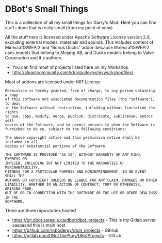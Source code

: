 # DBot's Small Things

This is a collection of all my small things for Garry's Mod. Here you can find stuff i done that is really small (from my point of view).

All the stuff here is licensed under Apache Software License version 2.0, excluding external models, materials and sounds. This includes
content of MinecraftSWEP/2 and "Bonus Ducks" addon because MinecraftSWEP/2 uses models that belong to Mojang AB, and Ducks models belong to Valve Corporation and it's authors.

* You can find most of projects listed here on my Workshop
* http://steamcommunity.com/id/roboderpy/myworkshopfiles/

Most of addons are licensed under MIT License

```
Permission is hereby granted, free of charge, to any person obtaining a copy
of this software and associated documentation files (the "Software"), to deal
in the Software without restriction, including without limitation the rights
to use, copy, modify, merge, publish, distribute, sublicense, and/or sell
copies of the Software, and to permit persons to whom the Software is
furnished to do so, subject to the following conditions:

The above copyright notice and this permission notice shall be included in all
copies or substantial portions of the Software.

THE SOFTWARE IS PROVIDED "AS IS", WITHOUT WARRANTY OF ANY KIND, EXPRESS OR
IMPLIED, INCLUDING BUT NOT LIMITED TO THE WARRANTIES OF MERCHANTABILITY,
FITNESS FOR A PARTICULAR PURPOSE AND NONINFRINGEMENT. IN NO EVENT SHALL THE
AUTHORS OR COPYRIGHT HOLDERS BE LIABLE FOR ANY CLAIM, DAMAGES OR OTHER
LIABILITY, WHETHER IN AN ACTION OF CONTRACT, TORT OR OTHERWISE, ARISING FROM,
OUT OF OR IN CONNECTION WITH THE SOFTWARE OR THE USE OR OTHER DEALINGS IN THE
SOFTWARE.
```

There are three repositories hosted
* https://git.dbot.serealia.ca/dbot/dbot_projects - This is my Gitlab server aaaaaand this is main host
* https://github.com/roboderpy/dbot_projects - GitHub
* https://gitlab.com/DBotThePony/DBotProjects - GitLab
